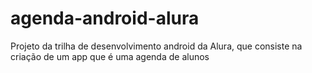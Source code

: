# agenda-android-alura
Projeto da trilha de desenvolvimento android da Alura, que consiste na criação de um app que é uma agenda de alunos
